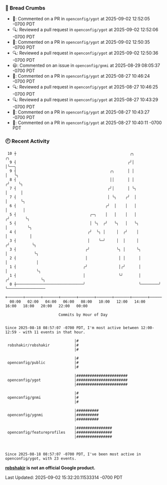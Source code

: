 ### 🍞 Bread Crumbs

 * 💬: Commented on a PR in  `openconfig/ygot` at 2025-09-02 12:52:05 -0700 PDT
 * 🔍: Reviewed a pull request in  `openconfig/ygot` at 2025-09-02 12:52:06 -0700 PDT
 * 💬: Commented on a PR in  `openconfig/ygot` at 2025-09-02 12:50:35 -0700 PDT
 * 🔍: Reviewed a pull request in  `openconfig/ygot` at 2025-09-02 12:50:36 -0700 PDT
 * 😃: Commented on an issue in `openconfig/gnmi` at 2025-08-29 08:05:37 -0700 PDT
 * 💬: Commented on a PR in  `openconfig/ygot` at 2025-08-27 10:46:24 -0700 PDT
 * 🔍: Reviewed a pull request in  `openconfig/ygot` at 2025-08-27 10:46:25 -0700 PDT
 * 🔍: Reviewed a pull request in  `openconfig/ygot` at 2025-08-27 10:43:29 -0700 PDT
 * 💬: Commented on a PR in  `openconfig/ygot` at 2025-08-27 10:43:27 -0700 PDT
 * 💬: Commented on a PR in  `openconfig/ygot` at 2025-08-27 10:40:11 -0700 PDT

### 🕘 Recent Activity
```
 10 ┼                                                   ╭╮               ╭╮
  9 ┤                                                  ╭╯│               │╰──╮
  9 ┤                                          ╭╮      │ │               │   ╰╮
  8 ┤                                          ││      │ │              ╭╯    ╰╮
  7 ┤                                         ╭╯│      │ ╰╮             │      │
  7 ┤                                         │ ╰╮    ╭╯  │             │      ╰╮
  6 ┤                                        ╭╯  │    │   │             │       │
  5 ┤                                 ╭─╮    │   │    │   │            ╭╯       ╰╮
  5 ┤                                 │ ╰╮  ╭╯   ╰╮   │   ╰╮           │         ╰╮
  4 ┤                                ╭╯  ╰╮ │     │  ╭╯    │           │          │
  3 ┤                                │    ╰─╯     │  │     │          ╭╯          ╰╮
  3 ┤                               ╭╯            ╰╮ │     ╰╮         │            ╰╮
  2 ┤                               │              │ │      │         │             │
  1 ┤                              ╭╯              │╭╯      │         │             ╰╮
  1 ┤                              │               ╰╯       │        ╭╯              ╰╮
  0 ┼──────────────────────────────╯                        ╰────────╯                ╰─────────────────
    +───────+───────+───────+───────+───────+───────+───────+───────+───────+───────+───────+───────+────
  00:00   02:00   04:00   06:00   08:00   10:00   12:00   14:00   16:00   18:00   20:00   22:00   00:00   

						Commits by Hour of Day


Since 2025-08-18 08:57:07 -0700 PDT, I'm most active between 12:00-12:59 - with 11 events in that hour.

```



```
                               |#
 robshakir/robshakir           |#
                               |#

                               |#
 openconfig/public             |#
                               |#

                               |#######################
 openconfig/ygot               |#######################
                               |#######################

                               |#
 openconfig/gnmi               |#
                               |#

                               |##########
 openconfig/ygnmi              |##########
                               |##########

                               |################
 openconfig/featureprofiles    |################
                               |################



Since 2025-08-18 08:57:07 -0700 PDT, I've been most active in openconfig/ygot, with 23 events.

```
**[robshakir](mailto:robjs@google.com) is not an official Google product.**  


Last Updated: 2025-09-02 15:32:20.11533314 -0700 PDT
